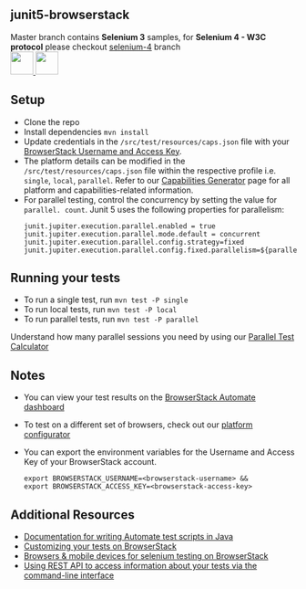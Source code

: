 ##  junit5-browserstack
Master branch contains **Selenium 3** samples, for **Selenium 4 - W3C protocol** please checkout [selenium-4](https://github.com/nithyamn/junit5-browserstack/tree/selenium-4) branch
</br>
<a href="https://browserstack.com"> <img src="https://avatars.githubusercontent.com/u/1119453?s=200&v=4" width="40" height="40"> </a>
<a href="https://junit.org/junit5/"><img src="https://camo.githubusercontent.com/abbaedce4b226ea68b0fd43521472b0b146d5ed57956116f69752f43e7ddd7d8/68747470733a2f2f6a756e69742e6f72672f6a756e6974352f6173736574732f696d672f6a756e6974352d6c6f676f2e706e67" width="40" height="40" ></a>

## Setup
* Clone the repo
* Install dependencies `mvn install`
* Update credentials in the `/src/test/resources/caps.json` file with your [BrowserStack Username and Access Key](https://www.browserstack.com/accounts/settings).
* The platform details can be modified in the `/src/test/resources/caps.json` file within the respective profile i.e. `single`, `local`, `parallel`. Refer to our [Capabilities Generator](https://www.browserstack.com/automate/capabilities) page for all platform and capabilities-related information.
* For parallel testing, control the concurrency by setting the value for `parallel. count`. Junit 5 uses the following properties for parallelism:
  ```
  junit.jupiter.execution.parallel.enabled = true
  junit.jupiter.execution.parallel.mode.default = concurrent
  junit.jupiter.execution.parallel.config.strategy=fixed
  junit.jupiter.execution.parallel.config.fixed.parallelism=${parallel.count}
  ```
## Running your tests
* To run a single test, run `mvn test -P single`
* To run local tests, run `mvn test -P local`
* To run parallel tests, run `mvn test -P parallel`

Understand how many parallel sessions you need by using our [Parallel Test Calculator](https://www.browserstack.com/automate/parallel-calculator?ref=github)

## Notes
* You can view your test results on the [BrowserStack Automate dashboard](https://www.browserstack.com/automate)
* To test on a different set of browsers, check out our [platform configurator](https://www.browserstack.com/automate/java#setting-os-and-browser)
* You can export the environment variables for the Username and Access Key of your BrowserStack account.

  ```
  export BROWSERSTACK_USERNAME=<browserstack-username> &&
  export BROWSERSTACK_ACCESS_KEY=<browserstack-access-key>
  ```

## Additional Resources
* [Documentation for writing Automate test scripts in Java](https://www.browserstack.com/automate/java)
* [Customizing your tests on BrowserStack](https://www.browserstack.com/automate/capabilities)
* [Browsers & mobile devices for selenium testing on BrowserStack](https://www.browserstack.com/list-of-browsers-and-platforms?product=automate)
* [Using REST API to access information about your tests via the command-line interface](https://www.browserstack.com/automate/rest-api)